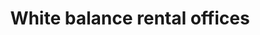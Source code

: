 ---
title: "White balance rental offices"
url: /karachi/white-balance-rental-offices/
shop: wholesale
---